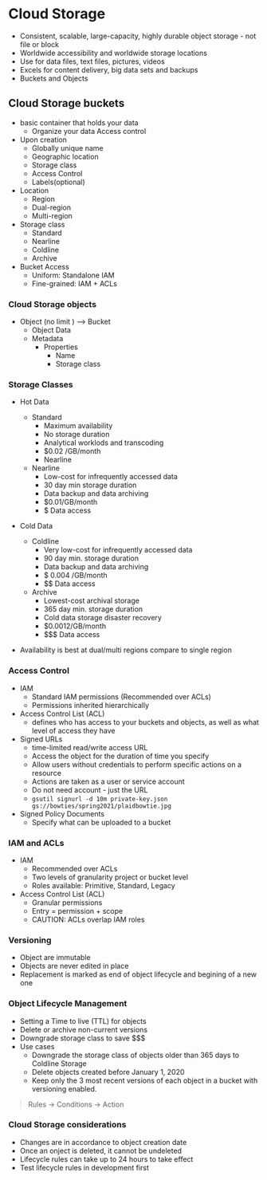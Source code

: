 # Cloud Storage
-  Consistent, scalable, large-capacity, highly durable object storage - not file or block
-  Worldwide accessibility and worldwide storage locations
-  Use for data files, text files, pictures, videos
-  Excels for content delivery, big data sets and backups
-  Buckets and Objects

## Cloud Storage buckets
-  basic container that holds your data
   -  Organize your data Access control
-  Upon creation
   -  Globally unique name
   -  Geographic location
   -  Storage class
   -  Access Control
   -  Labels(optional)
-  Location
   -  Region
   -  Dual-region
   -  Multi-region
-  Storage class
   -  Standard
   -  Nearline
   -  Coldline
   -  Archive
-  Bucket Access
   -  Uniform: Standalone IAM
   -  Fine-grained: IAM + ACLs

### Cloud Storage objects
-  Object (no limit ) --> Bucket
   -  Object Data
   -  Metadata
      -  Properties
         -  Name
         -  Storage class

### Storage Classes
-  Hot Data
   -  Standard
      -  Maximum availability
      -  No storage duration
      -  Analytical worklods and transcoding
      -  $0.02 /GB/month
      -  Nearline
   -  Nearline
      -  Low-cost for infrequently accessed data
      -  30 day min storage duration
      -  Data backup and data archiving
      -  $0.01/GB/month
      -  $ Data access

- Cold Data
  -  Coldline
     -  Very low-cost for infrequently accessed data
     -  90 day min. storage duration
     -  Data backup and data archiving
     -  $ 0.004 /GB/month
     -  $$ Data access
  -  Archive
     -  Lowest-cost archival storage
     -  365 day min. storage duration
     -  Cold data storage disaster recovery
     -  $0.0012/GB/month
     -  $$$ Data access

-  Availability is best at dual/multi regions compare to single region

### Access Control
-  IAM
   -  Standard IAM permissions (Recommended over ACLs)
   -  Permissions inherited hierarchically
-  Access Control List (ACL)
   -  defines who has access to your buckets and objects, as well as what level of access they have
-  Signed URLs
   -  time-limited read/write access URL
   -  Access the object for the duration of time you specify
   -  Allow users without credentials to perform specific actions on a resource
   -  Actions are taken as a user or service account
   -  Do not need account - just the URL
   -  `gsutil signurl -d 10m private-key.json gs://bowties/spring2021/plaidbowtie.jpg`
-  Signed Policy Documents
   -  Specify what can be uploaded to a bucket

### IAM and ACLs
-  IAM
   -  Recommended over ACLs
   -  Two levels of granularity project or bucket level
   -  Roles available: Primitive, Standard, Legacy
-  Access Control List (ACL)
   -  Granular permissions
   -  Entry = permission + scope
   -  CAUTION: ACLs overlap IAM roles

### Versioning
-  Object are immutable
-  Objects are never edited in place
-  Replacement is marked as end of object lifecycle and begining of a new one

### Object Lifecycle Management
-  Setting a Time to live (TTL) for objects
-  Delete or archive non-current versions
-  Downgrade storage class to save $$$
-  Use cases
   -  Downgrade the storage class of objects older than 365 days to Coldline Storage
   -  Delete objects created before January 1, 2020
   -  Keep only the 3 most recent versions of each object in a bucket with versioning enabled.

> Rules -> Conditions -> Action

### Cloud Storage considerations
-  Changes are in accordance to object creation date
-  Once an onject is deleted, it cannot be undeleted
-  Lifecycle rules can take up to 24 hours to take effect
-  Test lifecycle rules in development first